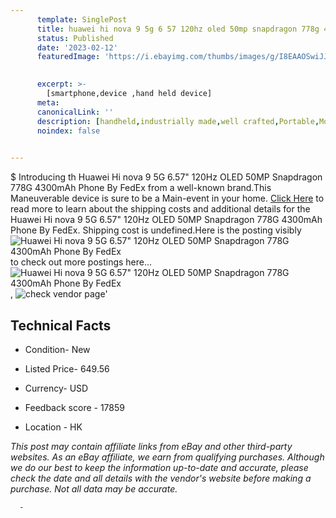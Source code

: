 ```yaml
---
      template: SinglePost
      title: huawei hi nova 9 5g 6 57 120hz oled 50mp snapdragon 778g 4300mah phone by fedex
      status: Published
      date: '2023-02-12'
      featuredImage: 'https://i.ebayimg.com/thumbs/images/g/I8EAAOSwiJJiOVQi/s-l225.jpg'
       

      excerpt: >-
        [smartphone,device ,hand held device]
      meta:
      canonicalLink: ''
      description: [handheld,industrially made,well crafted,Portable,Mobile,Compact,Convenient,Lightweight,Maneuverable,Man-portable,Miniature,Carriable,Hand-held,Light,Holdable,Transportable,Mobile device,Pocket-sized,On-the-go,Wireless,Cordless,Compact size,Convenient size, smartphone,device ,hand held device]
      noindex: false
      

---
```

$
      Introducing th Huawei Hi nova 9 5G 6.57" 120Hz OLED 50MP Snapdragon 778G 4300mAh Phone By FedEx from a well-known brand.This Maneuverable device  is sure to be a Main-event in your home. [Click Here](https://www.ebay.com/itm/325112854484?hash=item4bb23c77d4%3Ag%3AI8EAAOSwiJJiOVQi&mkevt=1&mkcid=1&mkrid=711-53200-19255-0&campid=%253CePNCampaignId%253E&customid=%253CreferenceId%253E&toolid=10049) to read more to learn about the shipping costs and additional details for the Huawei Hi nova 9 5G 6.57" 120Hz OLED 50MP Snapdragon 778G 4300mAh Phone By FedEx. Shipping cost is undefined.Here is the posting visibly ![Huawei Hi nova 9 5G 6.57" 120Hz OLED 50MP Snapdragon 778G 4300mAh Phone By FedEx](https://i.ebayimg.com/thumbs/images/g/I8EAAOSwiJJiOVQi/s-l225.jpg) to check out more postings here... ![Huawei Hi nova 9 5G 6.57" 120Hz OLED 50MP Snapdragon 778G 4300mAh Phone By FedEx](https://i.ebayimg.com/images/g/I8EAAOSwiJJiOVQi/s-l640.jpg), ![check vendor page]()'

      

 ## Technical Facts 



     
      

 - Condition- New 


      

 - Listed Price- 649.56 


      

 - Currency- USD 


      

 - Feedback score - 17859 


      

 - Location - HK 


      
      

 *_This post may contain affiliate links from eBay and other third-party websites. As an eBay affiliate, we earn from qualifying purchases. Although we do our best to keep the information up-to-date and accurate, please check the date and all details with the vendor's website before making a purchase. Not all data may be accurate._*




      -
